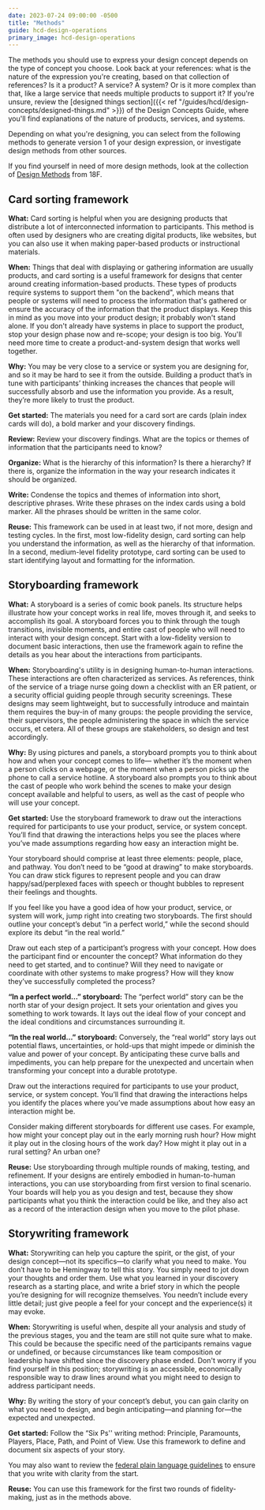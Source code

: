 ```yaml
---
date: 2023-07-24 09:00:00 -0500
title: "Methods"
guide: hcd-design-operations
primary_image: hcd-design-operations
---
```


The methods you should use to express your design concept depends on the type of concept you choose. Look back at your references: what is the nature of the expression you're creating, based on that collection of references? Is it a product? A service? A system? Or is it more complex than that, like a large service that needs multiple products to support it? If you're unsure, review the [designed things section]({{< ref "/guides/hcd/design-concepts/designed-things.md" >}}) of the Design Concepts Guide, where you'll find explanations of the nature of products, services, and systems.

Depending on what you're designing, you can select from the following methods to generate version 1 of your design expression, or investigate design methods from other sources.

If you find yourself in need of more design methods, look at the collection of [Design Methods](https://methods.18f.gov/make/) from 18F.


## Card sorting framework

**What:** Card sorting is helpful when you are designing products that distribute a lot of interconnected information to participants. This method is often used by designers who are creating digital products, like websites, but you can also use it when making paper-based products or instructional materials.

**When:** Things that deal with displaying or gathering information are usually products, and card sorting is a useful framework for designs that center around creating information-based products. These types of products require systems to support them "on the backend", which means that people or systems will need to process the information that's gathered or ensure the accuracy of the information that the product displays. Keep this in mind as you move into your product design; it probably won't stand alone. If you don't already have systems in place to support the product, stop your design phase now and re-scope; your design is too big. You'll need more time to create a product-and-system design that works well together.

**Why:** You may be very close to a service or system you are designing for, and so it may be hard to see it from the outside. Building a product that’s in tune with participants’ thinking increases the chances that people will successfully absorb and use the information you provide. As a result, they’re more likely to trust the product.

**Get started:** The materials you need for a card sort are cards (plain index cards will do), a bold marker and your discovery findings.

**Review:** Review your discovery findings. What are the topics or themes of information that the participants need to know?

**Organize:** What is the hierarchy of this information? Is there a hierarchy? If there is, organize the information in the way your research indicates it should be organized.

**Write:** Condense the topics and themes of information into short, descriptive phrases. Write these phrases on the index cards using a bold marker. All the phrases should be written in the same color.

**Reuse:** This framework can be used in at least two, if not more, design and testing cycles. In the first, most low-fidelity design, card sorting can help you understand the information, as well as the hierarchy of that information. In a second, medium-level fidelity prototype, card sorting can be used to start identifying layout and formatting for the information.


## Storyboarding framework

**What:** A storyboard is a series of comic book panels. Its structure helps illustrate how your concept works in real life, moves through it, and seeks to accomplish its goal. A storyboard forces you to think through the tough transitions, invisible moments, and entire cast of people who will need to interact with your design concept. Start with a low-fidelity version to document basic interactions, then use the framework again to refine the details as you hear about the interactions from participants.

**When:** Storyboarding's utility is in designing human-to-human interactions. These interactions are often characterized as services. As references, think of the service of a triage nurse going down a checklist with an ER patient, or a security official guiding people through security screenings. These designs may seem lightweight, but to successfully introduce and maintain them requires the buy-in of many groups: the people providing the service, their supervisors, the people administering the space in which the service occurs, et cetera. All of these groups are stakeholders, so design and test accordingly.

**Why:** By using pictures and panels, a storyboard prompts you to think about how and when your concept comes to life— whether it’s the moment when a person clicks on a webpage, or the moment when a person picks up the phone to call a service hotline. A storyboard also prompts you to think about the cast of people who work behind the scenes to make your design concept available and helpful to users, as well as the cast of people who will use your concept.

**Get started:** Use the storyboard framework to draw out the interactions required for participants to use your product, service, or system concept. You’ll find that drawing the interactions helps you see the places where you’ve made assumptions regarding how easy an interaction might be.

Your storyboard should comprise at least three elements: people, place, and pathway. You don’t need to be “good at drawing” to make storyboards. You can draw stick figures to represent people and you can draw happy/sad/perplexed faces with speech or thought bubbles to represent their feelings and thoughts.

If you feel like you have a good idea of how your product, service, or system will work, jump right into creating two storyboards. The first should outline your concept’s debut “in a perfect world,” while the second should explore its debut “in the real world.”

Draw out each step of a participant’s progress with your concept. How does the participant find or encounter the concept? What information do they need to get started, and to continue? Will they need to navigate or coordinate with other systems to make progress? How will they know they’ve successfully completed the process?

**“In a perfect world…” storyboard:** The “perfect world” story can be the north star of your design project. It sets your orientation and gives you something to work towards. It lays out the ideal flow of your concept and the ideal conditions and circumstances surrounding it.

**“In the real world…” storyboard:** Conversely, the “real world” story lays out potential flaws, uncertainties, or hold-ups that might impede or diminish the value and power of your concept. By anticipating these curve balls and impediments, you can help prepare for the unexpected and uncertain when transforming your concept into a durable prototype.

Draw out the interactions required for participants to use your product, service, or system concept. You’ll find that drawing the interactions helps you identify the places where you’ve made assumptions about how easy an interaction might be.

Consider making different storyboards for different use cases. For example, how might your concept play out in the early morning rush hour? How might it play out in the closing hours of the work day? How might it play out in a rural setting? An urban one?

**Reuse:** Use storyboarding through multiple rounds of making, testing, and refinement. If your designs are entirely embodied in human-to-human interactions, you can use storyboarding from first version to final scenario. Your boards will help you as you design and test, because they show participants what you think the interaction could be like, and they also act as a record of the interaction design when you move to the pilot phase.


## Storywriting framework

**What:** Storywriting can help you capture the spirit, or the gist, of your design concept—not its specifics—to clarify what you need to make. You don’t have to be Hemingway to tell this story. You simply need to jot down your thoughts and order them. Use what you learned in your discovery research as a starting place, and write a brief story in which the people you’re designing for will recognize themselves. You needn’t include every little detail; just give people a feel for your concept and the experience(s) it may evoke.

**When:** Storywriting is useful when, despite all your analysis and study of the previous stages, you and the team are still not quite sure what to make. This could be because the specific need of the participants remains vague or undefined, or because circumstances like team composition or leadership have shifted since the discovery phase ended. Don't worry if you find yourself in this position; storywriting is an accessible, economically responsible way to draw lines around what you might need to design to address participant needs.

**Why:** By writing the story of your concept’s debut, you can gain clarity on what you need to design, and begin anticipating—and planning for—the expected and unexpected.

**Get started:** Follow the “Six Ps'' writing method: Principle, Paramounts, Players, Place, Path, and Point of View. Use this framework to define and document six aspects of your story.

You may also want to review the [federal plain language guidelines](https://www.plainlanguage.gov/guidelines/) to ensure that you write with clarity from the start.

**Reuse:** You can use this framework for the first two rounds of fidelity-making, just as in the methods above.

